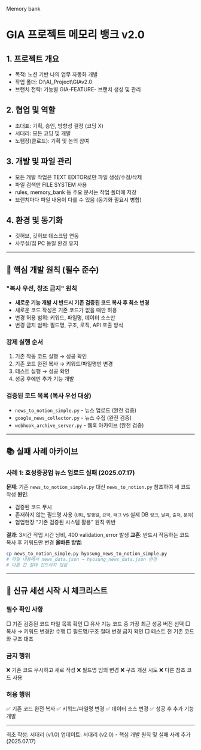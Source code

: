 Memory bank
# GIA 프로젝트 메모리 뱅크 v2.0

## 1. 프로젝트 개요
- 목적: 노션 기반 나의 업무 자동화 개발
- 작업 폴더: D:\AI_Project\GIAv2.0
- 브랜치 전략: 기능별 GIA-FEATURE- 브랜치 생성 및 관리

## 2. 협업 및 역할
- 조대표: 기획, 승인, 방향성 결정 (코딩 X)
- 서대리: 모든 코딩 및 개발
- 노팸장(클로드): 기획 및 논의 참여

## 3. 개발 및 파일 관리
- 모든 개발 작업은 TEXT EDITOR로만 파일 생성/수정/삭제
- 파일 검색만 FILE SYSTEM 사용
- rules, memory_bank 등 주요 문서는 작업 폴더에 저장
- 브랜치마다 파일 내용이 다를 수 있음 (동기화 필요시 병합)

## 4. 환경 및 동기화
- 깃허브, 깃허브 데스크탑 연동
- 사무실/집 PC 동일 환경 유지

---

## 🚨 **핵심 개발 원칙 (필수 준수)**

### **"복사 우선, 창조 금지" 원칙**
- **새로운 기능 개발 시 반드시 기존 검증된 코드 복사 후 최소 변경**
- 새로운 코드 작성은 기존 코드가 없을 때만 허용
- 변경 허용 범위: 키워드, 파일명, 데이터 소스만
- 변경 금지 범위: 필드명, 구조, 로직, API 호출 방식

### **강제 실행 순서**
1. 기존 작동 코드 실행 → 성공 확인
2. 기존 코드 완전 복사 → 키워드/파일명만 변경
3. 테스트 실행 → 성공 확인
4. 성공 후에만 추가 기능 개발

### **검증된 코드 목록 (복사 우선 대상)**
- `news_to_notion_simple.py` - 뉴스 업로드 (완전 검증)
- `google_news_collector.py` - 뉴스 수집 (완전 검증)
- `webhook_archive_server.py` - 웹훅 아카이브 (완전 검증)

---

## 📚 **실패 사례 아카이브**

### **사례 1: 효성중공업 뉴스 업로드 실패 (2025.07.17)**
**문제**: 기존 `news_to_notion_simple.py` 대신 `news_to_notion.py` 참조하여 새 코드 작성
**원인**: 
- 검증된 코드 무시
- 존재하지 않는 필드명 사용 (`URL`, `발행일`, `요약`, `태그` vs 실제 DB `링크`, `날짜`, `출처`, `분야`)
- 협업헌장 "기존 검증된 시스템 활용" 원칙 위반

**결과**: 3시간 작업 시간 낭비, 400 validation_error 발생
**교훈**: 반드시 작동하는 코드 복사 후 키워드만 변경
**올바른 방법**: 
```bash
cp news_to_notion_simple.py hyosung_news_to_notion_simple.py
# 파일 내용에서 news_data.json → hyosung_news_data.json 변경
# 다른 건 절대 건드리지 않음
```

---

## 🔄 **신규 세션 시작 시 체크리스트**

### **필수 확인 사항**
□ 기존 검증된 코드 파일 목록 확인
□ 유사 기능 코드 중 가장 최근 성공 버전 선택
□ 복사 → 키워드 변경만 수행
□ 필드명/구조 절대 변경 금지 확인
□ 테스트 전 기존 코드와 구조 대조

### **금지 행위**
❌ 기존 코드 무시하고 새로 작성
❌ 필드명 임의 변경
❌ 구조 개선 시도
❌ 다른 참조 코드 사용

### **허용 행위**
✅ 기존 코드 완전 복사
✅ 키워드/파일명 변경
✅ 데이터 소스 변경
✅ 성공 후 추가 기능 개발

---
최초 작성: 서대리 (v1.0)
업데이트: 서대리 (v2.0) - 핵심 개발 원칙 및 실패 사례 추가 (2025.07.17)